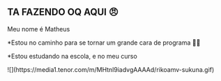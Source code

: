 ## TA FAZENDO OQ AQUI 😠

 Meu nome é Matheus 

<p>*Estou no caminho para se tornar um grande cara de programa 🤫😱
<p></p>*Estou estudando na escola, e no meu curso


<p></p> ![](https://media1.tenor.com/m/MHtnl9iadvgAAAAd/rikoamv-sukuna.gif) </p>

 
 
 </html>

